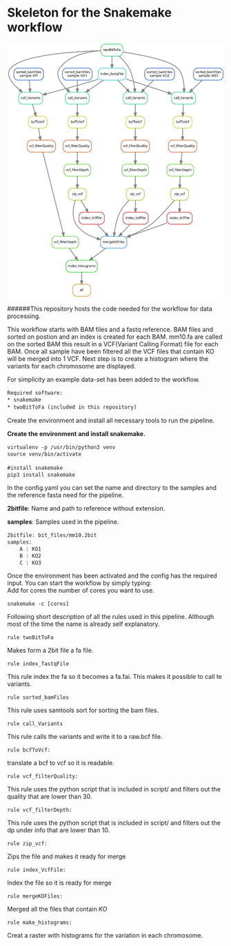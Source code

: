 # Skeleton for the Snakemake workflow

![Workflow overview](results/dag.svg)

######This repository hosts the code needed for the workflow for data processing.

This workflow starts with BAM files and a fastq reference. BAM files and sorted on postion and an index is created for each BAM. 
mm10.fa are called on the sorted BAM this result in a VCF(Variant Calling Format) file for each BAM.
Once all sample have been filtered all the VCF files that contain KO will be merged into 1 VCF. Next step is to create a histogram where the variants
for each chromosome are displayed.

For simplicity an example data-set has been added to the workflow.


```diff
Required software:
* snakemake
* twoBitToFa (included in this repository)
```

Create the environment and install all necessary tools to run the pipeline.

**Create the environment and install snakemake.**
```
virtualenv -p /usr/bin/python3 venv
source venv/bin/activate

#install snakemake
pip3 install snakemake
```

In the config.yaml you can set the name and directory to the samples and the
reference fasta need for the pipeline. 



**2bitfile**: Name and path to reference without extension.

**samples**: Samples used in the pipeline.

```
2bitfile: bit_files/mm10.2bit
samples:
    A : KO1
    B : KO2
    C : KO3
```

Once the environment has been activated and the config has the required input.
You can start the workflow by simply typing:  
Add for cores the number of cores you want to use.
```
snakemake -c [cores]
```

Following short description of all the rules used in this pipeline.
Although most of the time the name is already self explanatory.

```
rule twoBitToFa
```
Makes form a 2bit file a fa file.

```
rule index_fastqFile
```
This rule index the fa so it becomes a fa.fai. This makes it 
possible to call te variants.

```
rule sorted_bamFiles
```
This rule uses samtools sort for sorting the bam files.

```
rule call_Variants
```
This rule calls the variants and write it to a raw.bcf file. 

```
rule bcfToVcf:
```
translate a bcf to vcf so it is readable.

```
rule vcf_filterQuality:
```

This rule uses the python script that is included in script/ and filters out the 
quality that are lower than 30. 

```
rule vcf_filterDepth:
```
This rule uses the python script that is included in script/ and filters out the 
dp under info that are lower than 10. 
```
rule zip_vcf:
```
Zips the file and makes it ready for merge

```
rule index_VcfFile:
```
Index the file so it is ready for merge
```
rule mergeKOFiles:
```
Merged all the files that contain *KO*

```
rule make_histograms:
```
Creat a raster with histograms for the variation in each chromosome. 


